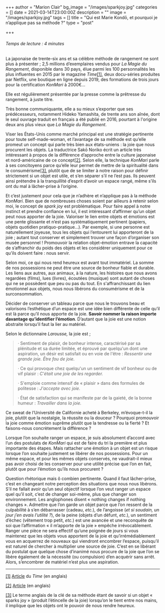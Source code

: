 +++
author = "Marion Clair"
bg_image = "/images/sparkjoy.jpg"
categories = []
date = 2021-03-14T23:00:00Z
description = ""
image = "/images/sparkjoy.jpg"
tags = []
title = "Qui est Marie Kondō, et pourquoi je n’applique pas sa méthode ?"
type = "post"

+++
###### Temps de lecture : 4 minutes

La japonaise de trente-six ans et sa célèbre méthode de rangement ne sont plus à présenter ; 2,5 millions d’exemplaires vendus pour _La Magie du Rangement_, disponible dans 30 pays, élue parmi les 100 personnalités les plus influentes en 2015 par le magazine _Time_[\[1\]](#_ftn1), deux docu-séries produites par Netflix, une boutique en ligne depuis 2019, des formations de trois jours pour la certification _KonMari_ à 2000€…

Elle est régulièrement présentée par la presse comme la prêtresse du rangement, à juste titre.

Très bonne communiquante, elle a su mieux s’exporter que ses prédécesseurs, notamment Hideko Yamashita, de trente ans son aînée, dont le seul ouvrage traduit en français a été publié en 2016, pourtant à l'origine deux ans plus vieux que _La Magie du Rangement_.

Viser les États-Unis comme marché principal est une stratégie pertinente pour toute self-made-woman, et l’avantage de sa méthode est qu’elle promeut un concept qui parle très bien aux états-uniens : la joie que nous procurent les objets. La traductrice Sakō Noriko écrit un article très intéressant à propos de la différence d’approche entre la culture japonaise et nord-américaine de ce concept[\[2\]](#_ftn2). Selon elle, la technique _KonMari_ parle à ses concitoyens parce qu’elle leur permet de mettre de la spiritualité dans le consumérisme[\[3\]](#_ftn3), plutôt que de se limiter à notre raison pour définir strictement si un objet est utile, et s’en séparer s’il ne l’est pas. Ils peuvent ainsi prétendre à la tranquillité d’esprit d’avoir un espace rangé, même s’ils ont du mal à lâcher-prise à l’origine.

Et c’est justement pour cela que je n’adhère et n’applique pas à la méthode _KonMari_. Bien que de nombreuses choses soient par ailleurs à retenir selon moi, le concept de _spark joy_ est problématique. Pour faire appel à notre instinct et prendre confiance en lui, il est intéressant d’affirmer qu’un objet peut nous apporter de la joie. Valoriser le lien entre objets et émotions est une pente glissante et n’est pas systématiquement pertinent (papiers, objets quotidien pratiquo-pratique…). Par exemple, si une personne est naturellement joyeuse, tous les objets qui l’entourent lui apporteront de la joie ; autant tout conserver et simplement trouver une façon d’organiser son musée personnel ! Promouvoir la relation objet-émotion entrave la capacité de s’affranchir du poids des objets et les considérer uniquement pour ce qu’ils doivent faire : nous servir.

Selon moi, ce qui nous rend heureux est avant tout immatériel. La somme de nos possessions ne peut être une source de bonheur fiable et durable. Les liens aux autres, aux animaux, à la nature, les histoires que nous avons regardées (films), lues (livres), écoutées (musique) sont autant de choses qui ne se possèdent que peu ou pas du tout. En s'affranchissant du lien émotionnel aux objets, nous nous libérons du consumérisme et de la surconsommation.

Décider de conserver un tableau parce que nous le trouvons beau et valorisons l’esthétique d’un espace est une idée bien différente de celle qu’il est là parce qu’il nous apporte de la joie. **Savoir nommer la raison importe davantage qu’identifier l’émotion**. D’autant que la joie est une notion abstraite lorsqu’il faut la lier au matériel.

Selon le dictionnaire _Larousse,_ la joie est ;

> · Sentiment de plaisir, de bonheur intense, caractérisé par sa plénitude et sa durée limitée, et éprouvé par quelqu'un dont une aspiration, un désir est satisfait ou en voie de l'être : _Ressentir une grande joie. Être fou de joie._
>
> · Ce qui provoque chez quelqu'un un sentiment de vif bonheur ou de vif plaisir : _C'était une joie de les regarder._
>
> · S'emploie comme intensif de « plaisir » dans des formules de politesse : _J'accepte avec joie._
>
> · État de satisfaction qui se manifeste par de la gaieté, de la bonne humeur : _Travailler dans la joie._

Ce sweat de l’Université de Californie acheté à Berkeley, m’évoque-t-il la joie, plutôt que la nostalgie, la réussite ou la douceur ? Pourquoi promouvoir la joie comme émotion suprême plutôt que la tendresse ou la fierté ? Et faisons-nous concrètement la différence ?

Lorsque l’on souhaite ranger un espace, je suis absolument d’accord avec l’un des postulats de _KonMari_ qui est de faire du tri la première et plus importante des étapes. Mais rattacher une émotion à un objet est un risque lorsque l’on souhaite justement se libérer de nos possessions. Pour un même espace, et pour les mêmes objets conservés, ne vaudrait-il mieux pas avoir choisi de les conserver pour une utilité précise que l’on en fait, plutôt que pour l’émotion qu’ils nous procurent ?

Question rhétorique mais ô combien pertinente. Quand il faut lâcher-prise, c’est en changeant notre perception des situations que nous nous libérons. S’il ne fallait avoir qu’un seul objectif lorsque l’on veut ranger un espace quel qu’il soit, c’est de changer soi-même, plus que changer son environnement. Les anglophones disent « nothing changes if nothing changes ». Admettre que l’on garde un objet parce que l’on ressent de la culpabilité à s’en débarrasser (cadeau, _etc._), de l’angoisse (_et si soudain, un jour j’en avais l’utilité ?_), de la peine (objets d’un défunt, _etc._), un sentiment d’échec (vêtement trop petit, _etc._) est une avancée et une reconquête de soi que l’affirmation « il m’apporte de la joie » empêche irrévocablement. Ranger une pièce ne sera effectif qu’une poignée de jours si vous maintenez que les objets vous apportent de la joie et qu’irrémédiablement vous en acquerrez de nouveaux qui viendront encombrer l’espace, puisqu’il est naturel de chercher à multiplier une source de joie. C’est en se libérant du postulat que quelque chose d’inanimé nous procure de la joie que l’on se libère également de la nécessité (ou compulsion) d’en acquérir sans arrêt. Alors, s’encombrer de matériel n’est plus une aspiration.

***

[\[1\]](#_ftnref1) [Article](https://time.com/3822899/marie-kondo-2015-time-100/) du _Time_ (en anglais)

[\[2\]](#_ftnref2) [Article](https://www.nippon.com/en/japan-topics/g00669/sparking-joy-and-spirituality-kondo-marie-boom-highlights-decluttering-differences.html) (en anglais)

[\[3\]](#_ftnref3) Le terme anglais de la clé de sa méthode étant de savoir si un objet « sparks joy » (produit l’étincelle de la joie) lorsqu’on le tient entre nos mains, il implique que les objets ont le pouvoir de nous rendre heureux.
